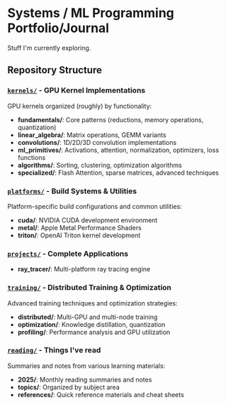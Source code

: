 # Systems / ML Programming Portfolio/Journal

Stuff I'm currently exploring.

## Repository Structure

### [`kernels/`](./kernels/) - GPU Kernel Implementations
GPU kernels organized (roughly) by functionality:
- **fundamentals/**: Core patterns (reductions, memory operations, quantization)
- **linear_algebra/**: Matrix operations, GEMM variants
- **convolutions/**: 1D/2D/3D convolution implementations
- **ml_primitives/**: Activations, attention, normalization, optimizers, loss functions
- **algorithms/**: Sorting, clustering, optimization algorithms
- **specialized/**: Flash Attention, sparse matrices, advanced techniques

### [`platforms/`](./platforms/) - Build Systems & Utilities
Platform-specific build configurations and common utilities:
- **cuda/**: NVIDIA CUDA development environment
- **metal/**: Apple Metal Performance Shaders
- **triton/**: OpenAI Triton kernel development

### [`projects/`](./projects/) - Complete Applications
- **ray_tracer/**: Multi-platform ray tracing engine

### [`training/`](./training/) - Distributed Training & Optimization
Advanced training techniques and optimization strategies:
- **distributed/**: Multi-GPU and multi-node training
- **optimization/**: Knowledge distillation, quantization
- **profiling/**: Performance analysis and GPU utilization

### [`reading/`](./reading/) - Things I've read 
Summaries and notes from various learning materials:
- **2025/**: Monthly reading summaries and notes
- **topics/**: Organized by subject area
- **references/**: Quick reference materials and cheat sheets
